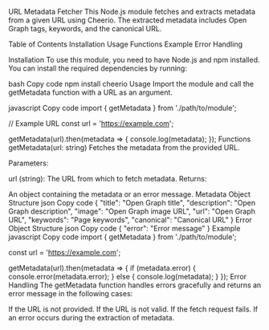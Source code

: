 URL Metadata Fetcher
This Node.js module fetches and extracts metadata from a given URL using Cheerio. The extracted metadata includes Open Graph tags, keywords, and the canonical URL.

Table of Contents
Installation
Usage
Functions
Example
Error Handling

Installation
To use this module, you need to have Node.js and npm installed. You can install the required dependencies by running:

bash
Copy code
npm install cheerio
Usage
Import the module and call the getMetadata function with a URL as an argument.

javascript
Copy code
import { getMetadata } from './path/to/module';

// Example URL
const url = 'https://example.com';

getMetadata(url).then(metadata => {
console.log(metadata);
});
Functions
getMetadata(url: string)
Fetches the metadata from the provided URL.

Parameters:

url (string): The URL from which to fetch metadata.
Returns:

An object containing the metadata or an error message.
Metadata Object Structure
json
Copy code
{
"title": "Open Graph title",
"description": "Open Graph description",
"image": "Open Graph image URL",
"url": "Open Graph URL",
"keywords": "Page keywords",
"canonical": "Canonical URL"
}
Error Object Structure
json
Copy code
{
"error": "Error message"
}
Example
javascript
Copy code
import { getMetadata } from './path/to/module';

const url = 'https://example.com';

getMetadata(url).then(metadata => {
if (metadata.error) {
console.error(metadata.error);
} else {
console.log(metadata);
}
});
Error Handling
The getMetadata function handles errors gracefully and returns an error message in the following cases:

If the URL is not provided.
If the URL is not valid.
If the fetch request fails.
If an error occurs during the extraction of metadata.
